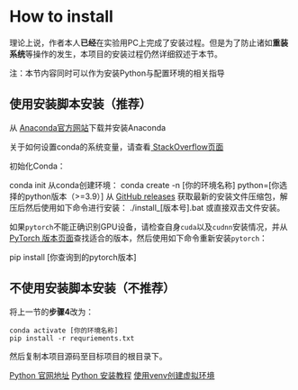 # How to install

理论上说，作者本人**已经**在实验用PC上完成了安装过程。但是为了防止诸如**重装系统**等操作的发生，本项目的安装过程仍然详细叙述于本节。

<note>
<p>注：本节内容同时可以作为安装Python与配置环境的相关指导</p>
</note>

## 使用安装脚本安装（推荐）
<procedure title="按照如下步骤安装：">
    <step>
        <p>从 <a href="https://www.anaconda.com">Anaconda官方网站</a>下载并安装Anaconda</p>
        <procedure title="">
        <p>关于如何设置conda的系统变量，请查看<a href="https://stackoverflow.com/questions/44597662/conda-command-is-not-recognized-on-windows-10"> StackOverflow页面</a></p>
        </procedure>
    </step>
    <step>
        <p>初始化Conda：</p>
        <code-block lang="shell">
        conda init
        </code-block>
    </step>
    <step>
    从conda创建环境：
    <code-block lang="shell">
    conda create -n [你的环境名称] python=[你选择的python版本（>=3.9）]
    </code-block>
    </step>
    <step>
    从 <a href="https://github.com/Adi-SOUL/Models-in-one/releases"> GitHub releases</a> 获取最新的安装文件压缩包，解压后然后使用如下命令进行安装：
    <code-block lang="shell">./install_[版本号].bat</code-block>
    或直接双击文件安装。
    </step>
</procedure>
<warning>
    <p>如果<code>pytorch</code>不能正确识别GPU设备，请检查自身<code>cuda</code>以及<code>cudnn</code>安装情况，并从<a href="https://pytorch.org/get-started/previous-versions">PyTorch 版本页面</a>查找适合的版本，然后使用如下命令重新安装<code>pytorch</code>：</p>
    <code-block lang="shell">pip install [你查询到的pytorch版本]</code-block>
</warning>

## 不使用安装脚本安装（不推荐）
将上一节的**步骤4**改为：
```Shell
conda activate [你的环境名称]
pip install -r requriements.txt
```
然后复制本项目源码至目标项目的根目录下。



<seealso>
    <category ref="external">
        <a href="https://www.python.org/downloads">Python 官网地址</a>
        <a href="https://www.tutorialspoint.com/how-to-install-python-in-windows">Python 安装教程</a>
        <a href="https://docs.python.org/3/library/venv.html">使用venv创建虚拟环境</a>
    </category>
</seealso>
